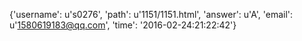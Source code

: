 {'username': u's0276', 'path': u'1151/1151.html', 'answer': u'A', 'email': u'1580619183@qq.com', 'time': '2016-02-24:21:22:42'}
